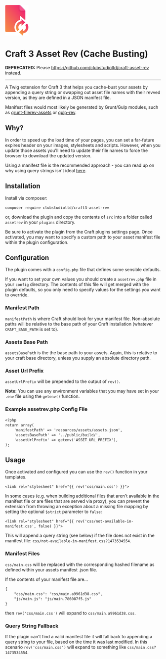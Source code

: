 ![image](./media/logo.png)

# Craft 3 Asset Rev (Cache Busting)

**DEPRECATED:** Please https://github.com/clubstudioltd/craft-asset-rev instead.

----

A Twig extension for Craft 3 that helps you cache-bust your assets by appending a query string or swapping out asset file names with their revved version, as they are defined in a JSON manifest file.

Manifest files would most likely be generated by Grunt/Gulp modules, such as [grunt-filerev-assets](https://github.com/richardbolt/grunt-filerev-assets) or [gulp-rev](https://github.com/sindresorhus/gulp-rev).

## Why?
In order to speed up the load time of your pages, you can set a far-future expires header on your images, stylesheets and scripts. However, when you update those assets you'll need to update their file names to force the browser to download the updated version.

Using a manifest file is the recommended approach - you can read up on why using query strings isn't ideal [here](http://www.stevesouders.com/blog/2008/08/23/revving-filenames-dont-use-querystring/).

## Installation

Install via composer:

```
composer require clubstudioltd/craft3-asset-rev
```

or, download the plugin and copy the contents of `src` into a folder called `assetrev` in your `plugins` directory.

Be sure to activate the plugin from the Craft plugins settings page. Once activated, you may want to specify a custom path to your asset manifest file within the plugin configuration.

## Configuration
The plugin comes with a `config.php` file that defines some sensible defaults.

If you want to set your own values you should create a `assetrev.php` file in your `config` directory. The contents of this file will get merged with the plugin defaults, so you only need to specify values for the settings you want to override.

### Manifest Path
`manifestPath` is where Craft should look for your manifest file. Non-absolute paths will be relative to the base path of your Craft installation (whatever `CRAFT_BASE_PATH` is set to).

### Assets Base Path
`assetsBasePath` is the the base path to your assets. Again, this is relative to your craft base directory, unless you supply an absolute directory path.

### Asset Url Prefix
`assetUrlPrefix` will be prepended to the output of `rev()`.

**Note:** You can use any environment variables that you may have set in your `.env` file using the `getenv()` function.

### Example assetrev.php Config File

```
<?php
return array(
    'manifestPath' => 'resources/assets/assets.json',
    'assetsBasePath' => '../public/build/',
    'assetUrlPrefix' => getenv('ASSET_URL_PREFIX'),
);
```

## Usage
Once activated and configured you can use the `rev()` function in your templates.

```
<link rel="stylesheet" href="{{ rev('css/main.css') }}">
```

In some cases (e.g. when building additional files that aren't available in the manifest file or are files that are served via proxy), you can prevent the extension from throwing an exception about a missing file mapping by setting the optional `$strict` parameter to `false`: 

```
<link rel="stylesheet" href="{{ rev('css/not-available-in-manifest.css', false) }}">
```

This will append a query string (see below) if the file does not exist in the manifest file: `css/not-available-in-manifest.css?1473534554`.

### Manifest Files

`css/main.css` will be replaced with the corresponding hashed filename as defined within your assets manifest .json file.

If the contents of your manifest file are...

```
{
    "css/main.css": "css/main.a9961d38.css",
    "js/main.js": "js/main.786087f5.js"
}
```

then `rev('css/main.css')` will expand to `css/main.a9961d38.css`.

### Query String Fallback

If the plugin can't find a valid manifest file it will fall back to appending a query string to your file, based on the time it was last modified. In this scenario `rev('css/main.css')` will expand to something like `css/main.css?1473534554`.
